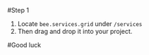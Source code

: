 #Step 1

1. Locate `bee.services.grid` under `/services`
2. Then drag and drop it into your project.

#Good luck
